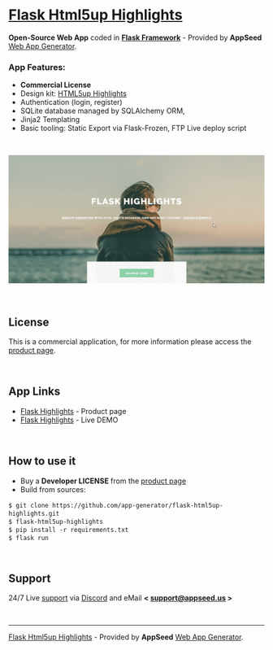 # [Flask Html5up Highlights](https://appseed.us/apps/flask-apps/flask-html5up-highlights)

**Open-Source Web App** coded in **[Flask Framework](https://palletsprojects.com/p/flask/)** - Provided by **AppSeed** [Web App Generator](https://appseed.us/app-generator).

### App Features:

- **Commercial License**
- Design kit: [HTML5up Highlights](https://html5up.net/highlights)
- Authentication (login, register)
- SQLite database managed by SQLAlchemy ORM,
- Jinja2 Templating
- Basic tooling: Static Export via Flask-Frozen, FTP Live deploy script

<br />

![Flask Html5up Highlights - Gif animated intro.](https://raw.githubusercontent.com/app-generator/static/master/products/flask-html5up-highlights-screen.png)

<br />

## License

This is a commercial application, for more information please access the [product page](https://appseed.us/apps/flask-apps/flask-html5up-highlights).

<br />

## App Links

- [Flask Highlights](https://appseed.us/apps/flask-apps/flask-html5up-highlights) - Product page
- [Flask Highlights](https://flask-html5up-highlights.appseed.us/) - Live DEMO

<br />

## How to use it

- Buy a **Developer LICENSE** from the [product page](https://appseed.us/apps/flask-apps/flask-html5up-highlights)
- Build from sources:

```
$ git clone https://github.com/app-generator/flask-html5up-highlights.git
$ flask-html5up-highlights
$ pip install -r requirements.txt 
$ flask run
```

<br />

## Support

24/7 Live [support](appseed.us/support) via [Discord](https://discord.gg/fZC6hup) and eMail **< support@appseed.us >**

<br />

---
[Flask Html5up Highlights](https://appseed.us/apps/flask-apps/flask-html5up-highlights) - Provided by **AppSeed** [Web App Generator](https://appseed.us/app-generator).
